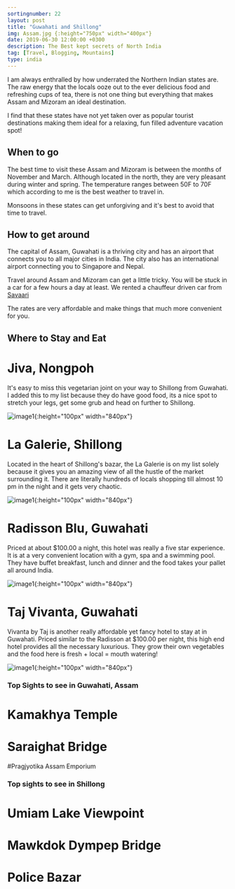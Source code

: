 ```yaml
---
sortingnumber: 22
layout: post
title: "Guwahati and Shillong"
img: Assam.jpg {:height="750px" width="400px"}
date: 2019-06-30 12:00:00 +0300
description: The Best kept secrets of North India
tag: [Travel, Blogging, Mountains]
type: india
---
```


I am always enthralled by how underrated the Northern Indian states are. The raw energy that the locals ooze out to the ever delicious food and refreshing cups of tea, there is not one thing but everything that makes Assam and Mizoram an ideal destination.

I find that these states have not yet taken over as popular tourist destinations making them ideal for a relaxing, fun filled adventure vacation spot!

## When to go

The best time to visit these Assam and Mizoram is between the months of November and March. Although located in the north, they are very pleasant during winter and spring. The temperature ranges between 50F to 70F which according to me is the best weather to travel in.

Monsoons in these states can get unforgiving and it's best to avoid that time to travel.

## How to get around

The capital of Assam, Guwahati is a thriving city and has an airport that connects you to all major cities in India. The city also has an international airport connecting you to Singapore and Nepal.

Travel around Assam and Mizoram can get a little tricky. You will be stuck in a car for a few hours a day at least. We rented a chauffeur driven car from <a href="https://www.savaari.com/"> Savaari</a>

The rates are very affordable and make things that much more convenient for you.

## Where to Stay and Eat

# Jiva, Nongpoh

It's easy to miss this vegetarian joint on your way to Shillong from Guwahati. I added this to my list because they do have good food, its a nice spot to stretch your legs, get some grub and head on further to Shillong.

![image1]({{site.baseurl}}/assets/img/Assam/f1.jpg){:height="100px" width="840px"}

# La Galerie, Shillong

Located in the heart of Shillong's bazar, the La Galerie is on my list solely because it gives you an amazing view of all the hustle of the market surrounding it. There are literally hundreds of locals shopping till almost 10 pm in the night and it gets very chaotic.

![image1]({{site.baseurl}}/assets/img/Assam/i26.jpg){:height="100px" width="840px"}

# Radisson Blu, Guwahati

Priced at about $100.00 a night, this hotel was really a five star experience. It is at a very convenient location with a gym, spa and a swimming pool. They have buffet breakfast, lunch and dinner and the food takes your pallet all around India.

![image1]({{site.baseurl}}/assets/img/Assam/i25.jpg){:height="100px" width="840px"}

# Taj Vivanta, Guwahati

Vivanta by Taj is another really affordable yet fancy hotel to stay at in Guwahati. Priced similar to the Radisson at $100.00 per night, this high end hotel provides all the necessary luxurious. They grow their own vegetables and the food here is fresh + local = mouth watering!

![image1]({{site.baseurl}}/assets/img/Assam/i28.jpg){:height="100px" width="840px"}


### Top Sights to see in Guwahati, Assam

# Kamakhya Temple


# Saraighat Bridge


#Pragjyotika Assam Emporium



### Top sights to see in Shillong

# Umiam Lake Viewpoint


# Mawkdok Dympep Bridge


# Police Bazar
